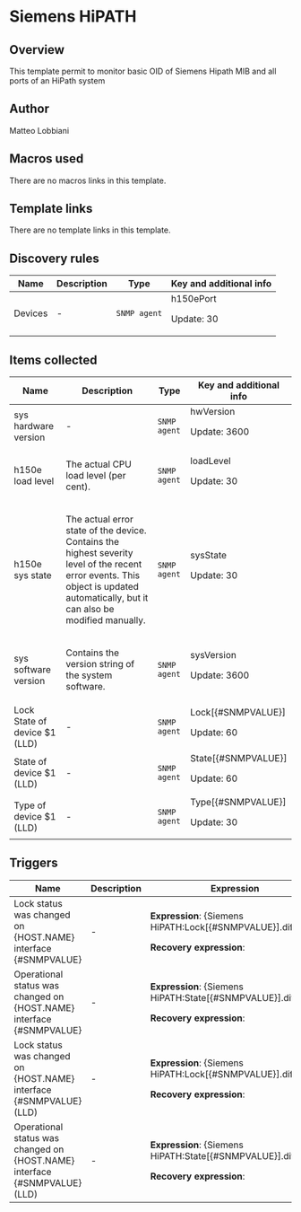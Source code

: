 # Siemens HiPATH

## Overview

This template permit to monitor basic OID of Siemens Hipath MIB and all ports of an HiPath system

## Author

Matteo Lobbiani

## Macros used

There are no macros links in this template.

## Template links

There are no template links in this template.

## Discovery rules

|Name|Description|Type|Key and additional info|
|----|-----------|----|----|
|Devices|<p>-</p>|`SNMP agent`|h150ePort<p>Update: 30</p>|
## Items collected

|Name|Description|Type|Key and additional info|
|----|-----------|----|----|
|sys hardware version|<p>-</p>|`SNMP agent`|hwVersion<p>Update: 3600</p>|
|h150e load level|<p>The actual CPU load level (per cent).</p>|`SNMP agent`|loadLevel<p>Update: 30</p>|
|h150e sys state|<p>The actual error state of the device. Contains the highest severity level of the recent error events. This object is updated automatically, but it can also be modified manually.</p>|`SNMP agent`|sysState<p>Update: 30</p>|
|sys software version|<p>Contains the version string of the system software.</p>|`SNMP agent`|sysVersion<p>Update: 3600</p>|
|Lock State of device $1 (LLD)|<p>-</p>|`SNMP agent`|Lock[{#SNMPVALUE}]<p>Update: 60</p>|
|State of device $1 (LLD)|<p>-</p>|`SNMP agent`|State[{#SNMPVALUE}]<p>Update: 60</p>|
|Type of device $1 (LLD)|<p>-</p>|`SNMP agent`|Type[{#SNMPVALUE}]<p>Update: 30</p>|
## Triggers

|Name|Description|Expression|Priority|
|----|-----------|----------|--------|
|Lock status was changed on {HOST.NAME} interface {#SNMPVALUE}|<p>-</p>|<p>**Expression**: {Siemens HiPATH:Lock[{#SNMPVALUE}].diff()}=1</p><p>**Recovery expression**: </p>|warning|
|Operational status was changed on {HOST.NAME} interface {#SNMPVALUE}|<p>-</p>|<p>**Expression**: {Siemens HiPATH:State[{#SNMPVALUE}].diff()}=1</p><p>**Recovery expression**: </p>|information|
|Lock status was changed on {HOST.NAME} interface {#SNMPVALUE} (LLD)|<p>-</p>|<p>**Expression**: {Siemens HiPATH:Lock[{#SNMPVALUE}].diff()}=1</p><p>**Recovery expression**: </p>|warning|
|Operational status was changed on {HOST.NAME} interface {#SNMPVALUE} (LLD)|<p>-</p>|<p>**Expression**: {Siemens HiPATH:State[{#SNMPVALUE}].diff()}=1</p><p>**Recovery expression**: </p>|information|
